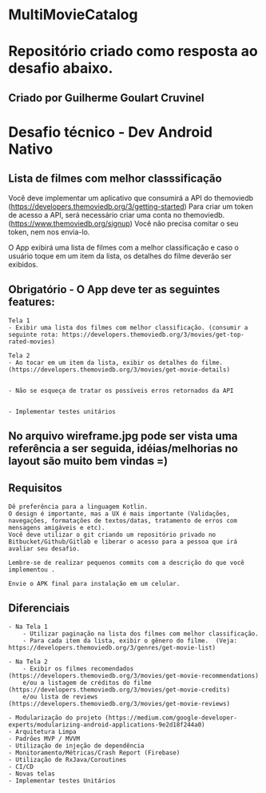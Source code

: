 # MultiMovieCatalog

# Repositório criado como resposta ao desafio abaixo.

## Criado por Guilherme Goulart Cruvinel

# Desafio técnico - Dev Android Nativo

## Lista de filmes com melhor classsificação
Você deve implementar um aplicativo que consumirá a API do themoviedb (https://developers.themoviedb.org/3/getting-started)
Para criar um token de acesso a API, será necessário criar uma conta no themoviedb. (https://www.themoviedb.org/signup)
Você não precisa comitar o seu token, nem nos envia-lo.  

O App exibirá uma lista de filmes com a melhor classificação e caso o usuário toque em um item da lista, os detalhes do filme deverão ser exibidos.
 

## Obrigatório - O App deve ter as seguintes features:
    Tela 1
    - Exibir uma lista dos filmes com melhor classificação. (consumir a seguinte rota: https://developers.themoviedb.org/3/movies/get-top-rated-movies)
    
    Tela 2
    - Ao tocar em um item da lista, exibir os detalhes do filme. (https://developers.themoviedb.org/3/movies/get-movie-details)
    
    
    - Não se esqueça de tratar os possíveis erros retornados da API


    - Implementar testes unitários	
    

## No arquivo wireframe.jpg pode ser vista uma referência a ser seguida, idéias/melhorias no layout são muito bem vindas =) 

## Requisitos
    Dê preferência para a linguagem Kotlin.
    O design é importante, mas a UX é mais importante (Validações, navegações, formatações de textos/datas, tratamento de erros com mensagens amigáveis e etc).
    Você deve utilizar o git criando um repositório privado no Bitbucket/Github/Gitlab e liberar o acesso para a pessoa que irá avaliar seu desafio. 

    Lembre-se de realizar pequenos commits com a descrição do que você implementou .
    
    Envie o APK final para instalação em um celular.

## Diferenciais
    - Na Tela 1
        - Utilizar paginação na lista dos filmes com melhor classificação.
        - Para cada item da lista, exibir o gênero do filme.  (Veja: https://developers.themoviedb.org/3/genres/get-movie-list)

    - Na Tela 2
        - Exibir os filmes recomendados  (https://developers.themoviedb.org/3/movies/get-movie-recommendations)
        e/ou a listagem de créditos do filme (https://developers.themoviedb.org/3/movies/get-movie-credits)  
        e/ou lista de reviews (https://developers.themoviedb.org/3/movies/get-movie-reviews)

    - Modularização do projeto (https://medium.com/google-developer-experts/modularizing-android-applications-9e2d18f244a0)
    - Arquitetura Limpa
    - Padrões MVP / MVVM
    - Utilização de injeção de dependência
    - Monitoramento/Métricas/Crash Report (Firebase)
    - Utilização de RxJava/Coroutines
    - CI/CD
    - Novas telas
    - Implementar testes Unitários
